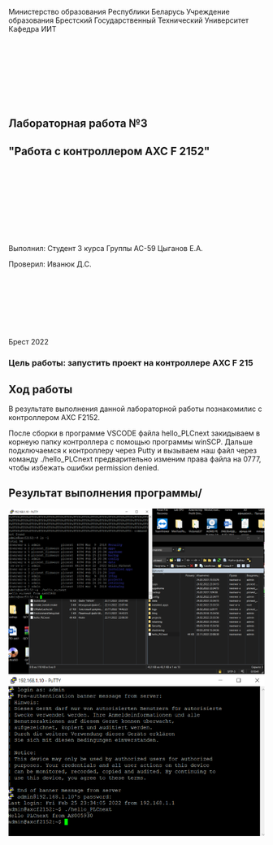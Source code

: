 Министерство образования Республики Беларусь
Учреждение образования Брестский Государственный Технический Университет
Кафедра ИИТ
<br/><br/><br/><br/><br/><br/><br/><br/><br/>
## Лабораторная работа №3
## "Работа с контроллером AXC F 2152"
<br/><br/><br/><br/><br/><br/><br/><br/><br/>
Выполнил:
Студент 3 курса
Группы АС-59
Цыганов Е.А.

Проверил:
Иванюк Д.С.
<br/><br/><br/><br/><br/><br/><br/><br/><br/>
Брест 2022

### Цель работы: запустить проект на контроллере AXC F 215
## Ход работы 

В результате выполнения данной лабораторной работы познакомилис с контроллером AXC F2152.

После сборки в программе VSCODE файла hello_PLCnext закидываем в корнеую папку контроллера с помощью программы winSCP. Дальше подключаемся к контроллеру через Putty и вызываем наш файл через команду ./hello_PLCnext
предварительно изменим права файла на 0777, чтобы избежать ошибки permission denied.
## Результат выполнения программы/

![Отчет1](https://raw.githubusercontent.com/brstu/MMIPU-2022/db4160f61b014aab1d54c3584bcf5f845dc4366b/trunk/as005930/task_03/images/controller1.PNG)
![Отчет2](https://raw.githubusercontent.com/brstu/MMIPU-2022/db4160f61b014aab1d54c3584bcf5f845dc4366b/trunk/as005930/task_03/images/controller1_2.PNG)

